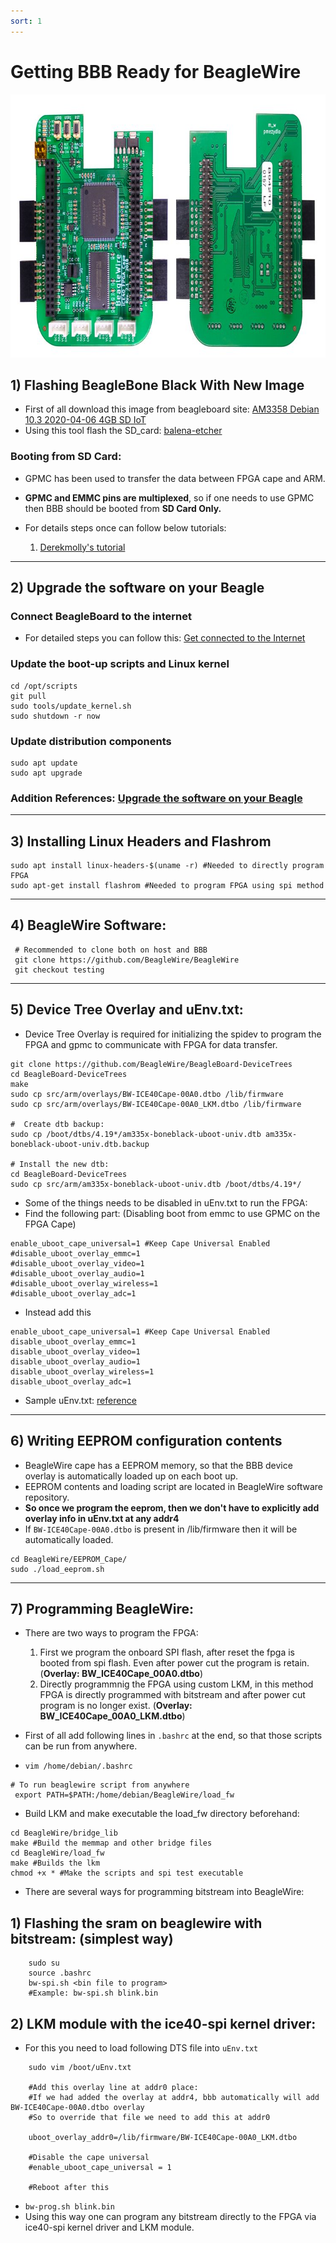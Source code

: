 ```yaml
---
sort: 1
---
```


# Getting BBB Ready for BeagleWire


<p align="center">
    <img width="748" height="421" src="../assets/beaglewire.jpg">
</p>

## 1) Flashing BeagleBone Black With New Image

- First of all download this image from beagleboard site: [AM3358 Debian 10.3 2020-04-06 4GB SD IoT](https://debian.beagleboard.org/images/bone-debian-10.3-iot-armhf-2020-04-06-4gb.img.xz)
- Using this tool flash the SD_card: [balena-etcher](https://www.balena.io/etcher/)

### Booting from SD Card:

- GPMC has been used to transfer the data between FPGA cape and ARM.
- **GPMC and EMMC pins are multiplexed**, so if one needs to use GPMC then BBB should be booted from **SD Card Only.**

- For details steps once can follow below tutorials:
    1. [Derekmolly's tutorial](http://derekmolloy.ie/write-a-new-image-to-the-beaglebone-black/)

---

## 2) Upgrade the software on your Beagle

### Connect BeagleBoard to the internet
- For detailed steps you can follow this: [Get connected to the Internet](https://beagleboard.org/upgrade#:~:text=There%20are%204%20main%20steps,up%20scripts%20and%20Linux%20kernel&text=Update%20examples%20in%20the%20Cloud9%20IDE%20workspace)

### Update the boot-up scripts and Linux kernel
```
cd /opt/scripts
git pull
sudo tools/update_kernel.sh
sudo shutdown -r now
```
### Update distribution components
```
sudo apt update
sudo apt upgrade
```
### Addition References: [Upgrade the software on your Beagle](https://beagleboard.org/upgrade#:~:text=There%20are%204%20main%20steps,up%20scripts%20and%20Linux%20kernel&text=Update%20examples%20in%20the%20Cloud9%20IDE%20workspace)


---

## 3) Installing Linux Headers and Flashrom
```
sudo apt install linux-headers-$(uname -r) #Needed to directly program FPGA
sudo apt-get install flashrom #Needed to program FPGA using spi method
```

---
## 4) BeagleWire Software:

```
 # Recommended to clone both on host and BBB
 git clone https://github.com/BeagleWire/BeagleWire 
 git checkout testing   
```
---
## 5) Device Tree Overlay and uEnv.txt:

- Device Tree Overlay is required for initializing the spidev to program the FPGA and gpmc to communicate with FPGA for data transfer.

```
git clone https://github.com/BeagleWire/BeagleBoard-DeviceTrees
cd BeagleBoard-DeviceTrees
make
sudo cp src/arm/overlays/BW-ICE40Cape-00A0.dtbo /lib/firmware
sudo cp src/arm/overlays/BW-ICE40Cape-00A0_LKM.dtbo /lib/firmware

#  Create dtb backup:
sudo cp /boot/dtbs/4.19*/am335x-boneblack-uboot-univ.dtb am335x-boneblack-uboot-univ.dtb.backup

# Install the new dtb:
cd BeagleBoard-DeviceTrees
sudo cp src/arm/am335x-boneblack-uboot-univ.dtb /boot/dtbs/4.19*/
```

- Some of the things needs to be disabled in uEnv.txt to run the FPGA:
- Find the following part: (Disabling boot from emmc to use GPMC on the FPGA Cape)

```
enable_uboot_cape_universal=1 #Keep Cape Universal Enabled
#disable_uboot_overlay_emmc=1
#disable_uboot_overlay_video=1
#disable_uboot_overlay_audio=1
#disable_uboot_overlay_wireless=1
#disable_uboot_overlay_adc=1
```
- Instead add this

```
enable_uboot_cape_universal=1 #Keep Cape Universal Enabled
disable_uboot_overlay_emmc=1
disable_uboot_overlay_video=1
disable_uboot_overlay_audio=1
disable_uboot_overlay_wireless=1
disable_uboot_overlay_adc=1
```
- Sample uEnv.txt: [reference](https://pastebin.pl/view/5282b9df)

---
## 6) Writing EEPROM configuration contents

- BeagleWire cape has a EEPROM memory, so that the BBB device overlay is automatically loaded up on each boot up. 
- EEPROM contents and loading script are located in BeagleWire software repository.
- **So once we program the eeprom, then we don't have to explicitly add overlay info in uEnv.txt at any addr4**
- If `BW-ICE40Cape-00A0.dtbo` is present in /lib/firmware then it will be automatically loaded.

```
cd BeagleWire/EEPROM_Cape/
sudo ./load_eeprom.sh
```
---
## 7) Programming BeagleWire:
- There are two ways to program the FPGA:
    1. First we program the onboard SPI flash, after reset the fpga is booted from spi flash. Even after power cut the program is retain.
    (**Overlay: BW_ICE40Cape_00A0.dtbo**)
    2. Directly programmnig the FPGA using custom LKM, in this method FPGA is directly programmed with bitstream and after power cut program is no longer exist. (**Overlay: BW_ICE40Cape_00A0_LKM.dtbo**)



- First of all add following lines in `.bashrc` at the end, so that those scripts can be run from anywhere.
- `vim /home/debian/.bashrc`

```
# To run beaglewire script from anywhere
 export PATH=$PATH:/home/debian/BeagleWire/load_fw
```

- Build LKM and make executable the load_fw directory beforehand:
```
cd BeagleWire/bridge_lib
make #Build the memmap and other bridge files
cd BeagleWire/load_fw
make #Builds the lkm
chmod +x * #Make the scripts and spi test executable
```

- There are several ways for programming bitstream into BeagleWire:


## 1) Flashing the sram on beaglewire with bitstream: (simplest way)

```
    sudo su
    source .bashrc 
    bw-spi.sh <bin file to program>
    #Example: bw-spi.sh blink.bin
``` 

## 2) LKM module with the ice40-spi kernel driver:

- For this you need to load following DTS file into `uEnv.txt`

```
    sudo vim /boot/uEnv.txt
    
    #Add this overlay line at addr0 place:
    #If we had added the overlay at addr4, bbb automatically will add BW-ICE40Cape-00A0.dtbo overlay
    #So to override that file we need to add this at addr0
    
    uboot_overlay_addr0=/lib/firmware/BW-ICE40Cape-00A0_LKM.dtbo 
    
    #Disable the cape universal
    #enable_uboot_cape_universal = 1

    #Reboot after this
``` 

- `bw-prog.sh blink.bin` 
- Using this way one can program any bitstream directly to the FPGA via ice40-spi kernel driver and LKM module.
